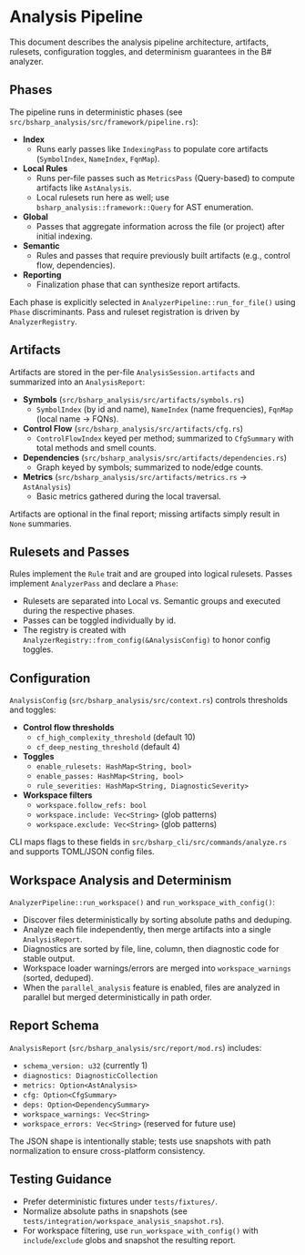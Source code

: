 # Analysis Pipeline

This document describes the analysis pipeline architecture, artifacts, rulesets, configuration toggles, and determinism guarantees in the B# analyzer.

## Phases

The pipeline runs in deterministic phases (see `src/bsharp_analysis/src/framework/pipeline.rs`):

- **Index**
  - Runs early passes like `IndexingPass` to populate core artifacts (`SymbolIndex`, `NameIndex`, `FqnMap`).
- **Local Rules**
  - Runs per-file passes such as `MetricsPass` (Query-based) to compute artifacts like `AstAnalysis`.
  - Local rulesets run here as well; use `bsharp_analysis::framework::Query` for AST enumeration.
- **Global**
  - Passes that aggregate information across the file (or project) after initial indexing.
- **Semantic**
  - Rules and passes that require previously built artifacts (e.g., control flow, dependencies).
- **Reporting**
  - Finalization phase that can synthesize report artifacts.

Each phase is explicitly selected in `AnalyzerPipeline::run_for_file()` using `Phase` discriminants. Pass and ruleset registration is driven by `AnalyzerRegistry`.

## Artifacts

Artifacts are stored in the per-file `AnalysisSession.artifacts` and summarized into an `AnalysisReport`:

- **Symbols** (`src/bsharp_analysis/src/artifacts/symbols.rs`)
  - `SymbolIndex` (by id and name), `NameIndex` (name frequencies), `FqnMap` (local name → FQNs).
- **Control Flow** (`src/bsharp_analysis/src/artifacts/cfg.rs`)
  - `ControlFlowIndex` keyed per method; summarized to `CfgSummary` with total methods and smell counts.
- **Dependencies** (`src/bsharp_analysis/src/artifacts/dependencies.rs`)
  - Graph keyed by symbols; summarized to node/edge counts.
- **Metrics** (`src/bsharp_analysis/src/artifacts/metrics.rs` → `AstAnalysis`)
  - Basic metrics gathered during the local traversal.

Artifacts are optional in the final report; missing artifacts simply result in `None` summaries.

## Rulesets and Passes

Rules implement the `Rule` trait and are grouped into logical rulesets. Passes implement `AnalyzerPass` and declare a `Phase`:

- Rulesets are separated into Local vs. Semantic groups and executed during the respective phases.
- Passes can be toggled individually by id.
- The registry is created with `AnalyzerRegistry::from_config(&AnalysisConfig)` to honor config toggles.

## Configuration

`AnalysisConfig` (`src/bsharp_analysis/src/context.rs`) controls thresholds and toggles:

- **Control flow thresholds**
  - `cf_high_complexity_threshold` (default 10)
  - `cf_deep_nesting_threshold` (default 4)
- **Toggles**
  - `enable_rulesets: HashMap<String, bool>`
  - `enable_passes: HashMap<String, bool>`
  - `rule_severities: HashMap<String, DiagnosticSeverity>`
- **Workspace filters**
  - `workspace.follow_refs: bool`
  - `workspace.include: Vec<String>` (glob patterns)
  - `workspace.exclude: Vec<String>` (glob patterns)

CLI maps flags to these fields in `src/bsharp_cli/src/commands/analyze.rs` and supports TOML/JSON config files.

## Workspace Analysis and Determinism

`AnalyzerPipeline::run_workspace()` and `run_workspace_with_config()`:

- Discover files deterministically by sorting absolute paths and deduping.
- Analyze each file independently, then merge artifacts into a single `AnalysisReport`.
- Diagnostics are sorted by file, line, column, then diagnostic code for stable output.
- Workspace loader warnings/errors are merged into `workspace_warnings` (sorted, deduped).
- When the `parallel_analysis` feature is enabled, files are analyzed in parallel but merged deterministically in path order.

## Report Schema

`AnalysisReport` (`src/bsharp_analysis/src/report/mod.rs`) includes:

- `schema_version: u32` (currently 1)
- `diagnostics: DiagnosticCollection`
- `metrics: Option<AstAnalysis>`
- `cfg: Option<CfgSummary>`
- `deps: Option<DependencySummary>`
- `workspace_warnings: Vec<String>`
- `workspace_errors: Vec<String>` (reserved for future use)

The JSON shape is intentionally stable; tests use snapshots with path normalization to ensure cross-platform consistency.

## Testing Guidance

- Prefer deterministic fixtures under `tests/fixtures/`.
- Normalize absolute paths in snapshots (see `tests/integration/workspace_analysis_snapshot.rs`).
- For workspace filtering, use `run_workspace_with_config()` with `include`/`exclude` globs and snapshot the resulting report.

